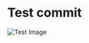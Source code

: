 # Test commit 
![Test Image](https://todaysparent.mblycdn.com/tp/resized/2014/12/1534x862/blanket-baby-article.jpg)
